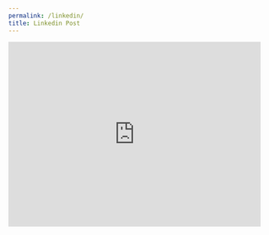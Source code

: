 ```yaml
---
permalink: /linkedin/
title: Linkedin Post
---
```


<iframe src="https://www.linkedin.com/embed/feed/update/urn:li:share:6799038644515594240" height="370" width="504" frameborder="0" allowfullscreen="" title="Embedded post"></iframe>
